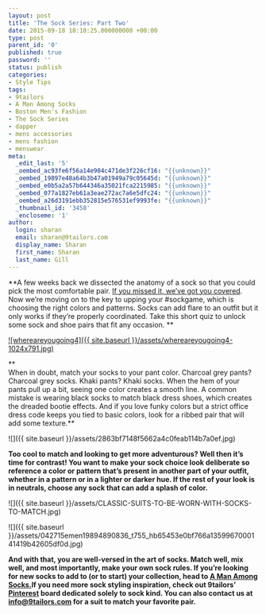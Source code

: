 ```yaml
---
layout: post
title: 'The Sock Series: Part Two'
date: 2015-09-18 18:10:25.000000000 +00:00
type: post
parent_id: '0'
published: true
password: ''
status: publish
categories:
- Style Tips
tags:
- 9tailors
- A Man Among Socks
- Boston Men's Fashion
- The Sock Series
- dapper
- mens accessories
- mens fashion
- menswear
meta:
  _edit_last: '5'
  _oembed_ac93fe6f56a14e904c471de3f226cf16: "{{unknown}}"
  _oembed_19897e48a64b3b47a01949a79c05645d: "{{unknown}}"
  _oembed_e0b5a2a57b644346a35021fca2215985: "{{unknown}}"
  _oembed_077a1827eb61a3eae272ac7a6e5dfc24: "{{unknown}}"
  _oembed_a26d3191ebb352815e576531ef9993fe: "{{unknown}}"
  _thumbnail_id: '3458'
  _encloseme: '1'
author:
  login: sharan
  email: sharan@9tailors.com
  display_name: Sharan
  first_name: Sharan
  last_name: Gill
---
```

**A few weeks back we dissected the anatomy of a sock so that you could pick the most comfortable pair. [If you missed it, we’ve got you covered](http://blog.9tailors.com/2015/08/the-sock-series-part-one-sock-101/). Now we’re moving on to the key to upping your #sockgame, which is choosing the right colors and patterns. Socks can add flare to an outfit but it only works if they’re properly coordinated. Take this short quiz to unlock some sock and shoe pairs that fit any occasion. **

[![whereareyougoing4]({{ site.baseurl }}/assets/whereareyougoing4-1024x791.jpg)](http://blog.9tailors.com/uploads/whereareyougoing4.jpg)

**  
When in doubt, match your socks to your pant color. Charcoal grey pants? Charcoal grey socks. Khaki pants? Khaki socks. When the hem of your pants pull up a bit, seeing one color creates a smooth line. A common mistake is wearing black socks to match black dress shoes, which creates the dreaded bootie effects. And if you love funky colors but a strict office dress code keeps you tied to basic colors, look for a ribbed pair that will add some texture.**

![]({{ site.baseurl }}/assets/2863bf7148f5662a4c0feab114b7a0ef.jpg)

**Too cool to match and looking to get more adventurous? Well then it’s time for contrast! You want to make your sock choice look deliberate so reference a color or pattern that’s present in another part of your outfit, whether in a pattern or in a lighter or darker hue. If the rest of your look is in neutrals, choose any sock that can add a splash of color.**

![]({{ site.baseurl }}/assets/CLASSIC-SUITS-TO-BE-WORN-WITH-SOCKS-TO-MATCH.jpg)

![]({{ site.baseurl }}/assets/042715emen19894890836_t755_hb65453e0bf766a1359967000141419b42605df0d.jpg)

**And with that, you are well-versed in the art of socks. Match well, mix well, and most importantly, make your own sock rules. If you’re looking for new socks to add to (or to start) your collection, head to [A Man Among Socks.](https://amanamongsocks.com/)If you need more sock styling inspiration, check out 9tailors’ [Pinterest](https://www.pinterest.com/9tailors/sockspiration/) board dedicated solely to sock kind. You can also contact us at [info@9tailors.com](mailto:info@9tailors.com) for a suit to match your favorite pair.**